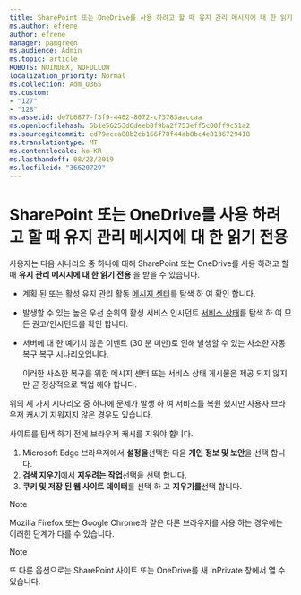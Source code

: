 ```yaml
---
title: SharePoint 또는 OneDrive를 사용 하려고 할 때 유지 관리 메시지에 대 한 읽기 전용
ms.author: efrene
author: efrene
manager: pamgreen
ms.audience: Admin
ms.topic: article
ROBOTS: NOINDEX, NOFOLLOW
localization_priority: Normal
ms.collection: Adm_O365
ms.custom:
- "127"
- "128"
ms.assetid: de7b6877-f3f9-4402-8072-c73783aaccaa
ms.openlocfilehash: 5b1e56253d6deeb0f9ba2f753eff5c00ff9c51a2
ms.sourcegitcommit: cd79ecca88b2cb166f78f44ab8bc4e8136729418
ms.translationtype: MT
ms.contentlocale: ko-KR
ms.lasthandoff: 08/23/2019
ms.locfileid: "36620729"
---
```

# <a name="read-only-for-maintenance-message-when-attempting-to-use-sharepoint-or-onedrive"></a>SharePoint 또는 OneDrive를 사용 하려고 할 때 유지 관리 메시지에 대 한 읽기 전용

사용자는 다음 시나리오 중 하나에 대해 SharePoint 또는 OneDrive를 사용 하려고 할 때 **유지 관리 메시지에 대 한 읽기 전용** 을 받을 수 있습니다. 

-   계획 된 또는 활성 유지 관리 활동  [메시지 센터](https://portal.office.com/adminportal/home#/messagecenter)를 탐색 하 여 확인 합니다.
-   발생할 수 있는 높은 우선 순위의 활성 서비스 인시던트 [서비스 상태](https://portal.office.com/adminportal/home#/servicehealth)를 탐색 하 여 모든 권고/인시던트를 확인 합니다.
-   서버에 대 한 예기치 않은 이벤트 (30 분 미만)로 인해 발생할 수 있는 사소한 자동 복구 복구 시나리오입니다. 
    
    이러한 사소한 복구를 위한 메시지 센터 또는 서비스 상태 게시물은 제공 되지 않지만 곧 정상적으로 백업 해야 합니다.

위의 세 가지 시나리오 중 하나에 문제가 발생 하 여 서비스를 복원 했지만 사용자 브라우저 캐시가 지워지지 않은 경우도 있습니다.

사이트를 탐색 하기 전에 브라우저 캐시를 지워야 합니다.

1. Microsoft Edge 브라우저에서 **설정을**선택한 다음 **개인 정보 및 보안**을 선택 합니다.
2. **검색 지우기**에서 **지우려는 작업**선택을 선택 합니다.
3. **쿠키 및 저장 된 웹 사이트 데이터**를 선택 하 고 **지우기를**선택 합니다.

>[!Note] 
> Mozilla Firefox 또는 Google Chrome과 같은 다른 브라우저를 사용 하는 경우에는 이러한 단계가 다를 수 있습니다.

>[!Note] 
> 또 다른 옵션으로는 SharePoint 사이트 또는 OneDrive를 새 InPrivate 창에서 열 수 있습니다.